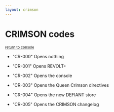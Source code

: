 ```yaml
---
layout: crimson
---
```

# CRIMSON codes

<small>[return to console](./home.html)</small>  

- "CR-000" Opens nothing  

- "CR-001" Opens REVOLT+  

- "CR-002" Opens the console  

- "CR-003" Opens the Queen Crimson directives  

- "CR-004" Opens the new DEFIANT store  

- "CR-005" Opens the CRIMSON changelog

